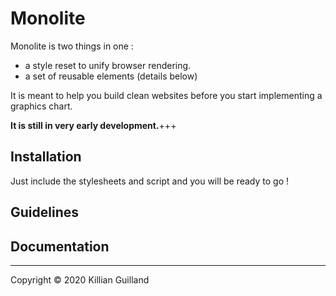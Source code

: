 # Monolite

Monolite is two things in one :
- a style reset to unify browser rendering.
- a set of reusable elements (details below)

It is meant to help you build clean websites before you start implementing a graphics chart.

**It is still in very early development.**+++


## Installation

Just include the stylesheets and script and you will be ready to go !

## Guidelines


## Documentation

---

Copyright © 2020 Killian Guilland
